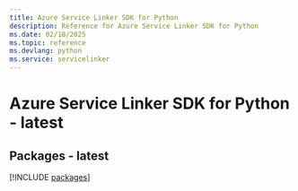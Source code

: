 ```yaml
---
title: Azure Service Linker SDK for Python
description: Reference for Azure Service Linker SDK for Python
ms.date: 02/18/2025
ms.topic: reference
ms.devlang: python
ms.service: servicelinker
---
```

# Azure Service Linker SDK for Python - latest
## Packages - latest
[!INCLUDE [packages](service-linker-index.md)]
